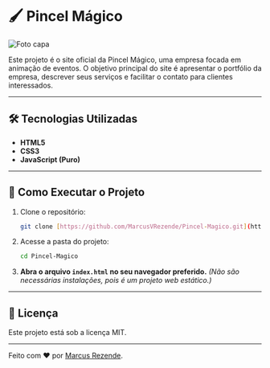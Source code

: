 # 🖌️ Pincel Mágico

![Foto capa](https://github.com/user-attachments/assets/482f01ca-0665-4c17-90cf-2c514fc40544)

Este projeto é o site oficial da Pincel Mágico, uma empresa focada em animação de eventos. 
O objetivo principal do site é apresentar o portfólio da empresa, descrever seus serviços e facilitar o contato para clientes interessados.

---

## 🛠️ Tecnologias Utilizadas

* **HTML5** 
* **CSS3**
* **JavaScript (Puro)**
  
---

## 🚀 Como Executar o Projeto

1.  Clone o repositório:
    ```bash
    git clone [https://github.com/MarcusVRezende/Pincel-Magico.git](https://github.com/MarcusVRezende/Pincel-Magico.git)
    ```

2.  Acesse a pasta do projeto:
    ```bash
    cd Pincel-Magico
    ```

3.  **Abra o arquivo `index.html` no seu navegador preferido.**
    *(Não são necessárias instalações, pois é um projeto web estático.)*


---

## 📄 Licença

Este projeto está sob a licença MIT.

---

Feito com ❤️ por [Marcus Rezende](https://github.com/MarcusVRezende).
